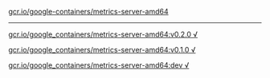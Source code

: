 [gcr.io/google-containers/metrics-server-amd64](https://hub.docker.com/r/anjia0532/metrics-server-amd64/tags/) 

----
[gcr.io/google_containers/metrics-server-amd64:v0.2.0 √](https://hub.docker.com/r/anjia0532/metrics-server-amd64/tags/)

[gcr.io/google_containers/metrics-server-amd64:v0.1.0 √](https://hub.docker.com/r/anjia0532/metrics-server-amd64/tags/)

[gcr.io/google_containers/metrics-server-amd64:dev √](https://hub.docker.com/r/anjia0532/metrics-server-amd64/tags/)

